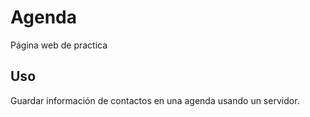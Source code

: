 # Agenda

Página web de practica

## Uso

Guardar información de contactos en una agenda usando un servidor.
